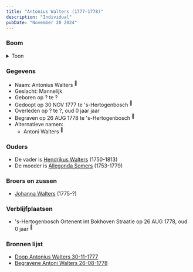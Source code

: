 ```yaml
---
title: "Antonius Walters (1777-1778)"
description: "Individual"
pubDate: "November 20 2024"
---
```


### Boom
<details><summary>Toon</summary>

![test](https://www.plantuml.com/plantuml/svg/ZP9BJm8n483l_HKJENWYsQN00Y4e6F0H7oIWnXFfRiUbsMvBEYM66Fwx1JR8mQYtPlhDz9lEN98NpgzBpQXGPYMSA24LMP4xkpRoochhm3jXA5oXyMof94AcNARnSCPovJTGOfcYeqE8F3gqVhD2Tb8rqu88FXa0ZAoJwEPBbHK6YVhzKYWp601dMyREORf_YjWXu-m6ZNIgM1Ey2XrAqna8WjieYdaNe3RcazPa50f_lYlKSWlzNYhIpIArtcli3Q2Hm6myXJXfHN1nGb6nrdeXZ5napXAbDhW4dCTmztmFSIVcS4xr6tJUvcXIIzao-5LIGwqnjqOAcDdorAdP24wJqPYF-IzExSCRIOl_HwaHmSFmBU19D-17Xtxl0wLK9Wz85vwkvZkYkJUPH57Kx41DgtpfDwYr_GWsMrRzMhrU4QnI_WvKcI6mksfpTkpOU6lK3rDeSpXEyEzfy0WUdrvsfic_Mc_3yFbwXtVshRFBi0rXNRy0)
</details>

### Gegevens
- Naam: Antonius Walters <sup><a href="../s00273/" style="text-decoration:none" title="Doop Antonius Walters 30-11-1777">:link:</a></sup>
- Geslacht: Mannelijk
- Geboren op ? te ? 
- Gedoopt op 30 NOV 1777 te 's-Hertogenbosch <sup><a href="../s00273/" style="text-decoration:none" title="Doop Antonius Walters 30-11-1777">:link:</a></sup>
- Overleden op ? te ?, oud 0 jaar jaar 
- Begraven op 26 AUG 1778 te 's-Hertogenbosch <sup><a href="../s00276/" style="text-decoration:none" title="Begravene Antoni Walters 26-08-1778">:link:</a></sup>
- Alternatieve namen:
  - Antoni Walters <sup><a href="../s00276/" style="text-decoration:none" title="Begravene Antoni Walters 26-08-1778">:link:</a></sup>

### Ouders
- De vader is [Hendrikus Walters](../i00139/) (1750-1813)
- De moeder is [Allegonda Somers](../i00142/) (1753-1779)

### Broers en zussen
- [Johanna Walters](../i00156/) (1775-?)

### Verblijfplaatsen
- 's-Hertogenbosch Ortenent int Bokhoven Straatie op 26 AUG 1778, oud 0 jaar  <sup><a href="../s00276/" style="text-decoration:none" title="Begravene Antoni Walters 26-08-1778">:link:</a></sup>

### Bronnen lijst
- [Doop Antonius Walters 30-11-1777](../s00273/)
- [Begravene Antoni Walters 26-08-1778](../s00276/)
